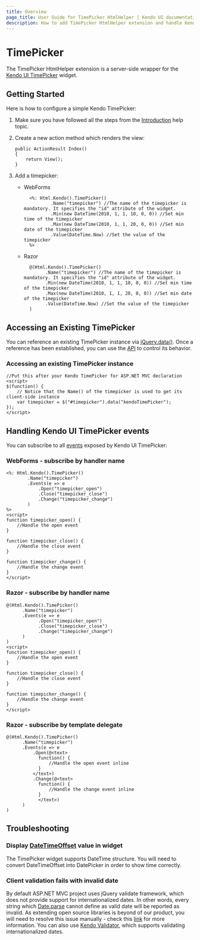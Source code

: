 ```yaml
---
title: Overview
page_title: User Guide for TimePicker HtmlHelper | Kendo UI documentation
description: How to add TimePicker HtmlHelper extension and handle Kendo UI TimePicker events.
---
```


# TimePicker

The TimePicker HtmlHelper extension is a server-side wrapper for the [Kendo UI TimePicker](/api/web/timepicker) widget.

## Getting Started

Here is how to configure a simple Kendo TimePicker:

1.  Make sure you have followed all the steps from the [Introduction](/aspnet-mvc/introduction) help topic.

2.  Create a new action method which renders the view:

        public ActionResult Index()
        {
            return View();
        }
3.  Add a timepicker:
    - WebForms

            <%: Html.Kendo().TimePicker()
                    .Name("timepicker") //The name of the timepicker is mandatory. It specifies the "id" attribute of the widget.
                    .Min(new DateTime(2010, 1, 1, 10, 0, 0)) //Set min time of the timepicker
                    .Max(new DateTime(2010, 1, 1, 20, 0, 0)) //Set min date of the timepicker
                    .Value(DateTime.Now) //Set the value of the timepicker
            %>
    - Razor

            @(Html.Kendo().TimePicker()
                  .Name("timepicker") //The name of the timepicker is mandatory. It specifies the "id" attribute of the widget.
                  .Min(new DateTime(2010, 1, 1, 10, 0, 0)) //Set min time of the timepicker
                  .Max(new DateTime(2010, 1, 1, 20, 0, 0)) //Set min date of the timepicker
                  .Value(DateTime.Now) //Set the value of the timepicker
            )

## Accessing an Existing TimePicker

You can reference an existing TimePicker instance via [jQuery.data()](http://api.jquery.com/jQuery.data/).
Once a reference has been established, you can use the [API](/api/web/timepicker#methods) to control its behavior.

### Accessing an existing TimePicker instance

    //Put this after your Kendo TimePicker for ASP.NET MVC declaration
    <script>
    $(function() {
        // Notice that the Name() of the timepicker is used to get its client-side instance
        var timepicker = $("#timepicker").data("kendoTimePicker");
    });
    </script>

## Handling Kendo UI TimePicker events

You can subscribe to all [events](/api/web/timepicker#events) exposed by Kendo UI TimePicker:

### WebForms - subscribe by handler name

    <%: Html.Kendo().TimePicker()
            .Name("timepicker")
            .Events(e => e
                .Open("timepicker_open")
                .Close("timepicker_close")
                .Change("timepicker_change")
            )
    %>
    <script>
    function timepicker_open() {
        //Handle the open event
    }

    function timepicker_close() {
        //Handle the close event
    }

    function timepicker_change() {
        //Handle the change event
    }
    </script>


### Razor - subscribe by handler name

    @(Html.Kendo().TimePicker()
          .Name("timepicker")
          .Events(e => e
                .Open("timepicker_open")
                .Close("timepicker_close")
                .Change("timepicker_change")
          )
    )
    <script>
    function timepicker_open() {
        //Handle the open event
    }

    function timepicker_close() {
        //Handle the close event
    }

    function timepicker_change() {
        //Handle the change event
    }
    </script>

### Razor - subscribe by template delegate

    @(Html.Kendo().TimePicker()
          .Name("timepicker")
          .Events(e => e
              .Open(@<text>
                function() {
                    //Handle the open event inline
                }
              </text>)
              .Change(@<text>
                function() {
                    //Handle the change event inline
                }
                </text>)
          )
    )

## Troubleshooting

### Display [DateTimeOffset](http://msdn.microsoft.com/en-us/library/system.datetimeoffset.aspx) value in widget
The TimePicker widget supports DateTime structure. You will need to convert DateTimeOffset into DatePicker in order to show time correctly.

### Client validation fails with invalid date
By default ASP.NET MVC project uses jQuery validate framework, which does not provide support for internationalized dates.
In other words, every string which [Date.parse](https://developer.mozilla.org/en-US/docs/JavaScript/Reference/Global_Objects/Date/parse) cannot define as valid date will be reported as invalid. As extending open source libraries is beyond of our product,
you will need to resolve this issue manually - check this [link](http://www.dotnet-programming.com/post/2011/12/14/Globalization-Validation-and-DateNumber-Formats-in-AspNet-MVC.aspx) for more information.
You can also use [Kendo Validator](http://demos.telerik.com/kendo-ui/web/validator/index.html), which supports validating internationalized dates.
